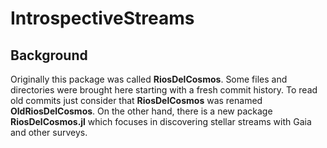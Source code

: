 # IntrospectiveStreams

## Background
Originally this package was called **RiosDelCosmos**.
Some files and directories were brought here starting with a fresh
commit history. To read old commits just consider that **RiosDelCosmos** was renamed **OldRiosDelCosmos**.
On the other hand, there is a new package **RiosDelCosmos.jl** which focuses in discovering stellar streams with Gaia and other surveys.